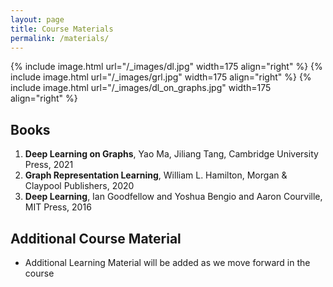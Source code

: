 ```yaml
---
layout: page
title: Course Materials
permalink: /materials/
---
```


{% include image.html url="/_images/dl.jpg" width=175 align="right" %}
{% include image.html url="/_images/grl.jpg" width=175 align="right" %}
{% include image.html url="/_images/dl_on_graphs.jpg" width=175 align="right" %}

## Books

1. **Deep Learning on Graphs**, Yao Ma, Jiliang Tang, Cambridge University Press, 2021
2. **Graph Representation Learning**, William L. Hamilton, Morgan & Claypool Publishers, 2020
3. **Deep Learning**, Ian Goodfellow and Yoshua Bengio and Aaron Courville, MIT Press, 2016

## Additional Course Material

* Additional Learning Material will be added as we move forward in the course
